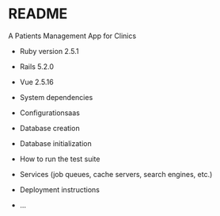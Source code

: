# README

A Patients Management App for Clinics

* Ruby version 2.5.1
* Rails 5.2.0
* Vue 2.5.16

* System dependencies

* Configurationsaas

* Database creation

* Database initialization

* How to run the test suite

* Services (job queues, cache servers, search engines, etc.)

* Deployment instructions

* ...
